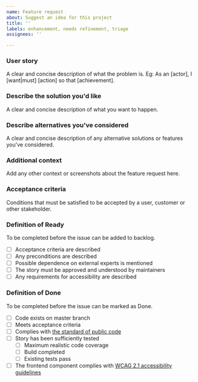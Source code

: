 ```yaml
---
name: Feature request
about: Suggest an idea for this project
title: ''
labels: enhancement, needs refinement, triage
assignees: ''

---
```


### User story
A clear and concise description of what the problem is. Eg: As an [actor], I [want|must] [action] so that [achievement].

### Describe the solution you'd like
A clear and concise description of what you want to happen.

### Describe alternatives you've considered
A clear and concise description of any alternative solutions or features you've considered.

### Additional context
Add any other context or screenshots about the feature request here.

### Acceptance criteria
Conditions that must be satisfied to be accepted by a user, customer or other stakeholder.
<!-- Eg: - [ ] When I click the Rank button, then ideas are sorted with the top-scoring ideas at the top -->

### Definition of Ready
<!-- Do not change. -->
To be completed before the issue can be added to backlog.
- [ ] Acceptance criteria are described
- [ ] Any preconditions are described
- [ ] Possible dependence on external experts is mentioned
- [ ] The story must be approved and understood by maintainers
- [ ] Any requirements for accessibility are described

### Definition of Done
<!-- Do not change. -->
To be completed before the issue can be marked as Done.
- [ ] Code exists on master branch
- [ ] Meets acceptance criteria
- [ ] Complies with [the standard of public code](https://standard.publiccode.net/)
- [ ] Story has been sufficiently tested
    - [ ] Maximum realistic code coverage
    - [ ] Build completed
    - [ ] Existing tests pass
- [ ] The frontend component complies with [WCAG 2.1 accessibility guidelines](https://www.w3.org/TR/WCAG21/)
